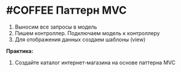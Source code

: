 # #COFFEE Паттерн MVC

1. Выносим все запросы в модель
2. Пишем контроллер. Подключаем модель к контроллеру
3. Для отображения данных создаем шаблоны (view)


**Практика:**

1. Создайте каталог интернет-магазина на основе паттерна MVC
